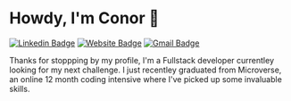 # Howdy, I'm Conor 👋

[![Linkedin Badge](https://img.shields.io/badge/-jlim-blue?style=flat&logo=Linkedin&logoColor=white&link=https://www.linkedin.com/in/jlim/)](https://www.linkedin.com/in/jlim/)
[![Website Badge](https://img.shields.io/badge/-jessicalim.me-47CCCC?style=flat&logo=Google-Chrome&logoColor=white&link=https://conorjoseph.netlify.app/#Home)](https://conorjoseph.netlify.app/#Home)
[![Gmail Badge](https://img.shields.io/badge/-jessicalim813-c14438?style=flat&logo=Gmail&logoColor=white&link=mailto:conor.follette@gmail.com)](mailto:conor.follette@gmail.com)

Thanks for stoppping by my profile, I'm a Fullstack developer currentley looking for my next challenge. I just recentley graduated from Microverse, an online 12 month coding intensive where I've picked up some invaluable skills. 

 



